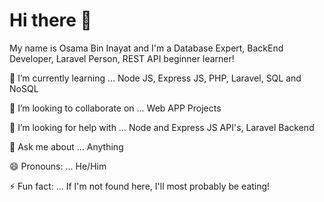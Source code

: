 # Hi there 👋

My name is Osama Bin Inayat and I'm a Database Expert, BackEnd Developer, Laravel Person, REST API beginner learner! 


🌱 I’m currently learning ... Node JS, Express JS, PHP, Laravel, SQL and NoSQL

👯 I’m looking to collaborate on ... Web APP Projects

🤔 I’m looking for help with ... Node and Express JS API's, Laravel Backend

💬 Ask me about ... Anything

😄 Pronouns: ... He/Him

⚡ Fun fact: ... If I'm not found here, I'll most probably be eating!
